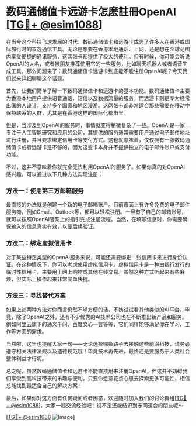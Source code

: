# 数码通储值卡远游卡怎麽註冊OpenAI [[TG💪+ @esim1088](https://t.me/s/esim1088)]

在当今这个科技飞速发展的时代，数码通储值卡和远游卡成为了许多人在香港或国际旅行时的首选通信工具。无论是想要在香港本地通话、上网，还是想在全球范围内享受便捷的通讯服务，这两张卡都提供了极大的便利。但有时候，你可能会听说OpenAI的大名，或者被朋友推荐使用它的一些服务，比如聊天机器人或者语音生成工具。那么问题来了：数码通储值卡远游卡到底能不能注册OpenAI呢？今天我们就来详细聊聊这个话题。

首先，让我们简单了解一下数码通储值卡和远游卡的基本功能。数码通储值卡主要为香港本地用户提供语音通话、短信以及数据流量的服务，而远游卡则是专为经常出国的人设计，支持多个国家和地区漫游。这两张卡都非常适合那些需要在移动中保持联系的人群，尤其是在香港这样的国际化都市里。

但是，当涉及到OpenAI的服务时，事情就变得稍微复杂了一些。OpenAI是一家专注于人工智能研究和应用的公司，其提供的服务通常需要用户通过电子邮件地址进行注册，并且要求绑定信用卡等支付方式。这也就意味着，仅仅拥有一张数码通储值卡或者远游卡是不够的，因为这些卡本身并不提供独立的电子邮件账户或支付功能。

不过，这并不意味着你就完全无法利用OpenAI的服务了。如果你真的对OpenAI感兴趣，可以通过以下几种方法实现注册：

### 方法一：使用第三方邮箱服务

最直接的办法就是创建一个新的电子邮箱账户。目前市面上有许多免费的电子邮件服务商，例如Gmail、Outlook等，都可以轻松注册。一旦有了自己的邮箱账号，就可以按照OpenAI官网上的指引完成注册流程。当然，在填写信息时，你需要确保输入的信息真实有效，以便后续验证。

### 方法二：绑定虚拟信用卡

对于某些特定类型的OpenAI服务来说，可能还需要绑定一张信用卡来进行身份认证。在这种情况下，你可以考虑使用虚拟信用卡。虚拟信用卡是一种由银行发行的临时性信用卡，主要用于网上购物或其他在线交易。虽然这种方式听起来有些麻烦，但实际上操作起来非常简单快捷。

### 方法三：寻找替代方案

如果上述两种方法对你而言仍然不够方便的话，不妨试试看其他类似的AI平台。毕竟，除了OpenAI之外，还有不少优秀的AI技术公司也在不断推出新产品和服务。例如阿里云旗下的通义千问、百度文心一言等等，它们同样能够满足你在学习、工作等方面的需求。

当然啦，这里也提醒大家一句——无论选择哪条路子去接触这些前沿科技，请务必遵守相关法律法规以及道德规范哦！毕竟技术再先进，最终还是要服务于人类社会整体利益才行呢。

总之呢，虽然数码通储值卡和远游卡不能直接用来注册OpenAI，但这并不妨碍我们享受到高科技带来的乐趣与便利。只要你愿意花点心思去探索更多可能性，相信总能找到最适合自己的解决方案！

最后，如果你对这方面有任何疑问或者困惑，欢迎随时加入我们的讨论群组[[TG💪+ @esim1088](https://t.me/s/esim1088)]，大家一起交流经验吧！说不定还能结识到志同道合的朋友呢～

[[TG💪+ @esim1088](https://t.me/s/esim1088) ![Image](https://i.postimg.cc/4NQfJmqS/Snipaste-2025-05-13-00-14-12.png)]